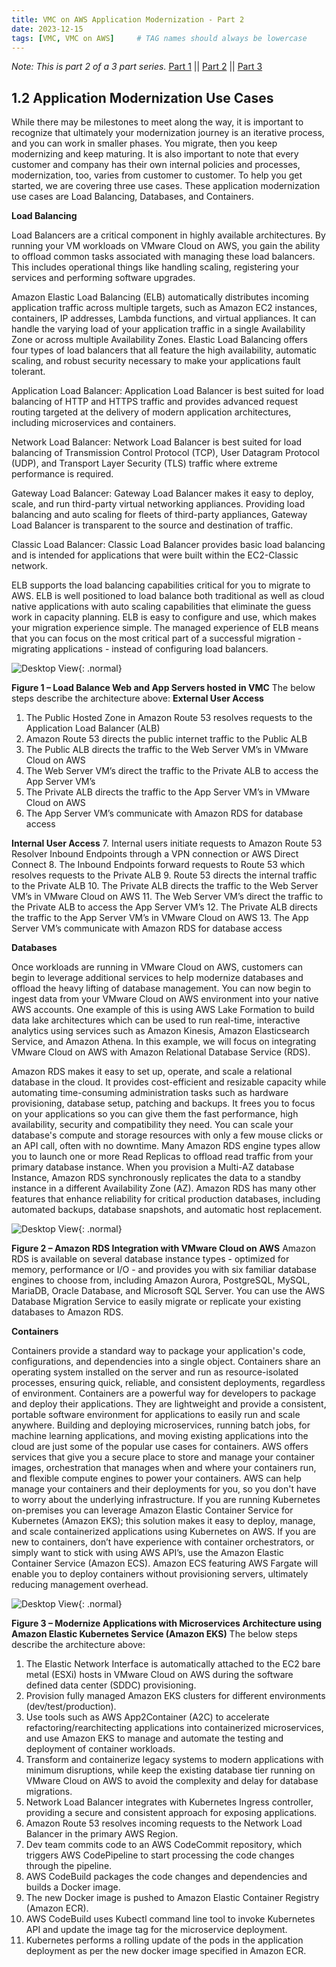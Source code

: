 ```yaml
---
title: VMC on AWS Application Modernization - Part 2
date: 2023-12-15
tags: [VMC, VMC on AWS]     # TAG names should always be lowercase
---
```

*Note: This is part 2 of a 3 part series.* 
[Part 1](/posts/AWS-VMC-App-Modernization-Part1)   \||   [Part 2](/posts/AWS-VMC-App-Modernization-Part2)   \||   [Part 3](/posts/AWS-VMC-App-Modernization-Part3)

## 1.2	Application Modernization Use Cases

While there may be milestones to meet along the way, it is important to recognize that ultimately your modernization journey is an iterative process, and you can work in smaller phases. You migrate, then you keep modernizing and keep maturing. It is also important to note that every customer and company has their own internal policies and processes, modernization, too, varies from customer to customer. To help you get started, we are covering three use cases. These application modernization use cases are Load Balancing, Databases, and Containers.

**Load Balancing**

Load Balancers are a critical component in highly available architectures. By running your VM workloads on VMware Cloud on AWS, you gain the ability to offload common tasks associated with managing these load balancers. This includes operational things like handling scaling, registering your services and performing software upgrades.

Amazon Elastic Load Balancing (ELB) automatically distributes incoming application traffic across multiple targets, such as Amazon EC2 instances, containers, IP addresses, Lambda functions, and virtual appliances. It can handle the varying load of your application traffic in a single Availability Zone or across multiple Availability Zones. Elastic Load Balancing offers four types of load balancers that all feature the high availability, automatic scaling, and robust security necessary to make your applications fault tolerant.

Application Load Balancer: Application Load Balancer is best suited for load balancing of HTTP and HTTPS traffic and provides advanced request routing targeted at the delivery of modern application architectures, including microservices and containers. 

Network Load Balancer: Network Load Balancer is best suited for load balancing of Transmission Control Protocol (TCP), User Datagram Protocol (UDP), and Transport Layer Security (TLS) traffic where extreme performance is required.

Gateway Load Balancer: Gateway Load Balancer makes it easy to deploy, scale, and run third-party virtual networking appliances. Providing load balancing and auto scaling for fleets of third-party appliances, Gateway Load Balancer is transparent to the source and destination of traffic.

Classic Load Balancer: Classic Load Balancer provides basic load balancing and is intended for applications that were built within the EC2-Classic network.

ELB supports the load balancing capabilities critical for you to migrate to AWS. ELB is well positioned to load balance both traditional as well as cloud native applications with auto scaling capabilities that eliminate the guess work in capacity planning. ELB is easy to configure and use, which makes your migration experience simple. The managed experience of ELB means that you can focus on the most critical part of a successful migration - migrating applications - instead of configuring load balancers.

![Desktop View](/assets/posts/vmc_design_p2/p1.png){: .normal}

**Figure 1 – Load Balance Web and App Servers hosted in VMC**
The below steps describe the architecture above:
**External User Access**
1.	The Public Hosted Zone in Amazon Route 53 resolves requests to the Application Load Balancer (ALB)
2.	Amazon Route 53 directs the public internet traffic to the Public ALB
3.	The Public ALB directs the traffic to the Web Server VM’s in VMware Cloud on AWS
4.	The Web Server VM’s direct the traffic to the Private ALB to access the App Server VM’s
5.	The Private ALB directs the traffic to the App Server VM’s in VMware Cloud on AWS
6.	The App Server VM’s communicate with Amazon RDS for database access

**Internal User Access**
7.	Internal users initiate requests to Amazon Route 53 Resolver Inbound Endpoints through a VPN connection or AWS Direct Connect
8.	The Inbound Endpoints forward requests to Route 53 which resolves requests to the Private ALB
9.	Route 53 directs the internal traffic to the Private ALB
10.	The Private ALB directs the traffic to the Web Server VM’s in VMware Cloud on AWS
11.	The Web Server VM’s direct the traffic to the Private ALB to access the App Server VM’s
12.	The Private ALB directs the traffic to the App Server VM’s in VMware Cloud on AWS
13.	The App Server VM’s communicate with Amazon RDS for database access


**Databases**

Once workloads are running in VMware Cloud on AWS, customers can begin to leverage additional services to help modernize databases and offload the heavy lifting of database management. You can now begin to ingest data from your VMware Cloud on AWS environment into your native AWS accounts. One example of this is using AWS Lake Formation to build data lake architectures which can be used to run real-time, interactive analytics using services such as Amazon Kinesis, Amazon Elasticsearch Service, and Amazon Athena. In this example, we will focus on integrating VMware Cloud on AWS with Amazon Relational Database Service (RDS).

Amazon RDS makes it easy to set up, operate, and scale a relational database in the cloud. It provides cost-efficient and resizable capacity while automating time-consuming administration tasks such as hardware provisioning, database setup, patching and backups. It frees you to focus on your applications so you can give them the fast performance, high availability, security and compatibility they need.
You can scale your database's compute and storage resources with only a few mouse clicks or an API call, often with no downtime. Many Amazon RDS engine types allow you to launch one or more Read Replicas to offload read traffic from your primary database instance. When you provision a Multi-AZ database Instance, Amazon RDS synchronously replicates the data to a standby instance in a different Availability Zone (AZ). Amazon RDS has many other features that enhance reliability for critical production databases, including automated backups, database snapshots, and automatic host replacement.

![Desktop View](/assets/posts/vmc_design_p2/p2.png){: .normal}

**Figure 2 – Amazon RDS Integration with VMware Cloud on AWS**
Amazon RDS is available on several database instance types - optimized for memory, performance or I/O - and provides you with six familiar database engines to choose from, including Amazon Aurora, PostgreSQL, MySQL, MariaDB, Oracle Database, and Microsoft SQL Server. You can use the AWS Database Migration Service to easily migrate or replicate your existing databases to Amazon RDS. 

**Containers**

Containers provide a standard way to package your application's code, configurations, and dependencies into a single object. Containers share an operating system installed on the server and run as resource-isolated processes, ensuring quick, reliable, and consistent deployments, regardless of environment. Containers are a powerful way for developers to package and deploy their applications. They are lightweight and provide a consistent, portable software environment for applications to easily run and scale anywhere. Building and deploying microservices, running batch jobs, for machine learning applications, and moving existing applications into the cloud are just some of the popular use cases for containers.
AWS offers services that give you a secure place to store and manage your container images, orchestration that manages when and where your containers run, and flexible compute engines to power your containers. AWS can help manage your containers and their deployments for you, so you don't have to worry about the underlying infrastructure. If you are running Kubernetes on-premises you can leverage Amazon Elastic Container Service for Kubernetes (Amazon EKS); this solution makes it easy to deploy, manage, and scale containerized applications using Kubernetes on AWS. If you are new to containers, don’t have experience with container orchestrators, or simply want to stick with using AWS API’s, use the Amazon Elastic Container Service (Amazon ECS). Amazon ECS featuring AWS Fargate will enable you to deploy containers without provisioning servers, ultimately reducing management overhead. 
 
![Desktop View](/assets/posts/vmc_design_p2/p3.png){: .normal}

**Figure 3 – Modernize Applications with Microservices Architecture using Amazon Elastic Kubernetes Service (Amazon EKS)**
The below steps describe the architecture above:
1.	The Elastic Network Interface is automatically attached to the EC2 bare metal (ESXi) hosts in VMware Cloud on AWS during the software defined data center (SDDC) provisioning.
2.	Provision fully managed Amazon EKS clusters for different environments (dev/test/production).
3.	Use tools such as AWS App2Container (A2C) to accelerate refactoring/rearchitecting applications into containerized microservices, and use Amazon EKS to manage and automate the testing and deployment of container workloads.
4.	Transform and containerize legacy systems to modern applications with minimum disruptions, while keep the existing database tier running on VMware Cloud on AWS to avoid the complexity and delay for database migrations.
5.	Network Load Balancer integrates with Kubernetes Ingress controller, providing a secure and consistent approach for exposing applications.
6.	Amazon Route 53 resolves incoming requests to the Network Load Balancer in the primary AWS Region.
7.	Dev team commits code to an AWS CodeCommit repository, which triggers AWS CodePipeline to start processing the code changes through the pipeline.
8.	AWS CodeBuild packages the code changes and dependencies and builds a Docker image.
9.	The new Docker image is pushed to Amazon Elastic Container Registry (Amazon ECR).
10.	AWS CodeBuild uses Kubectl command line tool to invoke Kubernetes API and update the image tag for the microservice deployment.
11.	Kubernetes performs a rolling update of the pods in the application deployment as per the new docker image specified in Amazon ECR.
